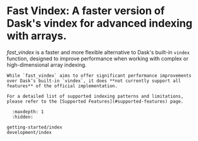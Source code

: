 # Fast Vindex: A faster version of Dask's vindex for advanced indexing with arrays.

*fast_vindex* is a faster and more flexible alternative to Dask's built-in `vindex` function, designed to improve performance when working with complex or high-dimensional array indexing.

```{warning}
While `fast_vindex` aims to offer significant performance improvements over Dask’s built-in `vindex`, it does **not currently support all features** of the official implementation.

For a detailed list of supported indexing patterns and limitations, please refer to the [Supported Features](#supported-features) page.
```

<!-- ````{grid} 1 2 2 2
:gutter: 4
:padding: 1 2 0 0

```{grid-item-card} Getting Started
:link: getting-started/index
:link-type: doc
New to *fast_vindex*? Check out the Getting Started Guide. It explains why *fast_vindex* exists. 
```

```{grid-item-card} User Guide
:link: user-guide
:link-type: doc
The User Guide provides information on all the features of *fast_vindex* with explanations and examples.
```

```{grid-item-card} Development
:link: development/index
:link-type: doc
TO DO
```
```` -->


```{toctree}
  :maxdepth: 1
  :hidden:

getting-started/index
development/index
```